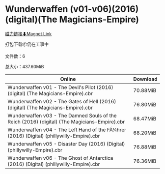 # Wunderwaffen (v01-v06)(2016)(digital)(The Magicians-Empire)

[磁力链接⬇Magnet Link](magnet:?xt=urn:btih:9a5e09e7d3f3dd6ad7b4bc7a618a03288ebca2ed&dn=Wunderwaffen%20%28v01-v06%29%282016%29%28digital%29%28The%20Magicians-Empire%29)

打包下载📦仍在工事中

文件数：6

总大小：437.60MiB

Online | Download
--- | ---
Wunderwaffen v01 - The Devil's Pilot (2016) (digital) (The Magicians-Empire).cbr | 70.88MiB
Wunderwaffen v02 - The Gates of Hell (2016) (digital) (The Magicians-Empire).cbr | 76.80MiB
Wunderwaffen v03 - The Damned Souls of the Reich (2016) (digital) (The Magicians-Empire).cbr | 68.47MiB
Wunderwaffen v04 - The Left Hand of the FÃ¼hrer (2016) (Digital) (phillywilly-Empire).cbr | 68.20MiB
Wunderwaffen v05 - Disaster Day (2016) (Digital) (phillywilly-Empire).cbr | 76.88MiB
Wunderwaffen v06 - The Ghost of Antarctica (2016) (Digital) (phillywilly-Empire).cbr | 76.36MiB